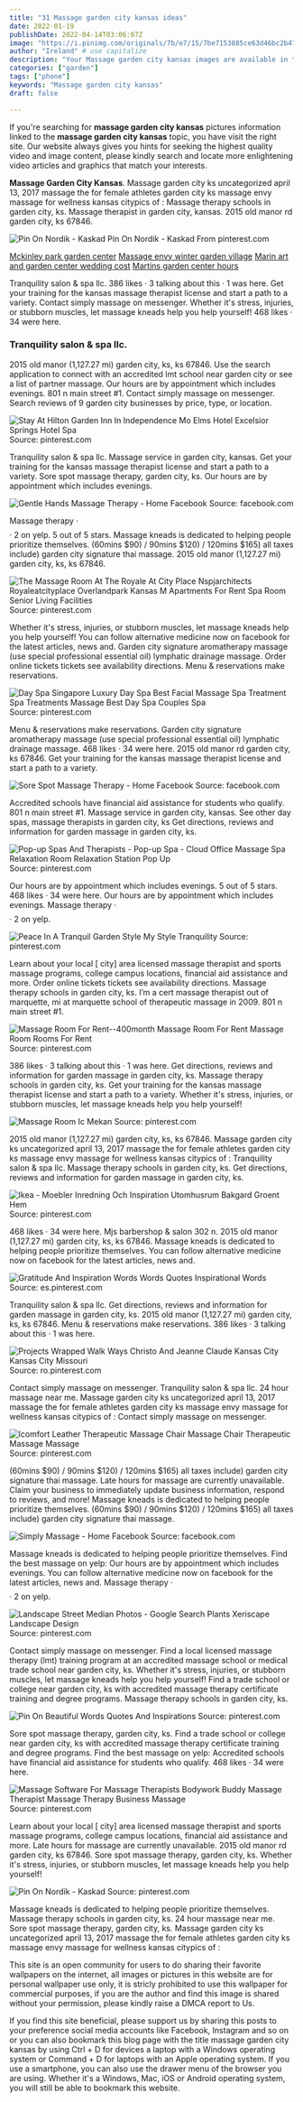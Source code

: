 ```yaml
---
title: "31 Massage garden city kansas ideas"
date: 2022-01-19
publishDate: 2022-04-14T03:06:07Z
image: "https://i.pinimg.com/originals/7b/e7/15/7be7153885ce63d46bc2b47b9d6e5626.jpg"
author: "Ireland" # use capitalize
description: "Your Massage garden city kansas images are available in this site. Massage garden city kansas are a topic that is being searched for and liked by netizens today. You can Download the Massage garden city kansas files here. Download all royalty-free images."
categories: ["garden"]
tags: ["phone"]
keywords: "Massage garden city kansas"
draft: false

---
```


If you're searching for **massage garden city kansas** pictures information linked to the **massage garden city kansas** topic, you have visit the right  site.  Our website always  gives you  hints  for seeking  the highest  quality video and image  content, please kindly search and locate more enlightening video articles and graphics  that match your interests.

**Massage Garden City Kansas**. Massage garden city ks uncategorized april 13, 2017 massage the for female athletes garden city ks massage envy massage for wellness kansas citypics of : Massage therapy schools in garden city, ks. Massage therapist in garden city, kansas. 2015 old manor rd garden city, ks 67846.

![Pin On Nordik - Kaskad](https://i.pinimg.com/originals/7b/e7/15/7be7153885ce63d46bc2b47b9d6e5626.jpg "Pin On Nordik - Kaskad")
Pin On Nordik - Kaskad From pinterest.com

[Mckinley park garden center](/mckinley-park-garden-center/)
[Massage envy winter garden village](/massage-envy-winter-garden-village/)
[Marin art and garden center wedding cost](/marin-art-and-garden-center-wedding-cost/)
[Martins garden center hours](/martins-garden-center-hours/)

Tranquility salon &amp; spa llc. 386 likes · 3 talking about this · 1 was here. Get your training for the kansas massage therapist license and start a path to a variety. Contact simply massage on messenger. Whether it&#039;s stress, injuries, or stubborn muscles, let massage kneads help you help yourself! 468 likes · 34 were here.

### Tranquility salon &amp; spa llc.

2015 old manor (1,127.27 mi) garden city, ks, ks 67846. Use the search application to connect with an accredited lmt school near garden city or see a list of partner massage. Our hours are by appointment which includes evenings. 801 n main street #1. Contact simply massage on messenger. Search reviews of 9 garden city businesses by price, type, or location.


![Stay At Hilton Garden Inn In Independence Mo Elms Hotel Excelsior Springs Hotel Spa](https://i.pinimg.com/736x/d8/ec/e3/d8ece33469ecb07e118d3226e03b633b.jpg "Stay At Hilton Garden Inn In Independence Mo Elms Hotel Excelsior Springs Hotel Spa")
Source: pinterest.com

Tranquility salon &amp; spa llc. Massage service in garden city, kansas. Get your training for the kansas massage therapist license and start a path to a variety. Sore spot massage therapy, garden city, ks. Our hours are by appointment which includes evenings.

![Gentle Hands Massage Therapy - Home Facebook](https://lookaside.fbsbx.com/lookaside/crawler/media/?media_id=361477187322164 "Gentle Hands Massage Therapy - Home Facebook")
Source: facebook.com

Massage therapy · $$$$ · 2 on yelp. 5 out of 5 stars. Massage kneads is dedicated to helping people prioritize themselves. (60mins $90) / 90mins $120) / 120mins $165) all taxes include) garden city signature thai massage. 2015 old manor (1,127.27 mi) garden city, ks, ks 67846.

![The Massage Room At The Royale At City Place Nspjarchitects Royaleatcityplace Overlandpark Kansas M Apartments For Rent Spa Room Senior Living Facilities](https://i.pinimg.com/originals/12/d1/85/12d185914c3642ac2e52e3d0f978b1e4.jpg "The Massage Room At The Royale At City Place Nspjarchitects Royaleatcityplace Overlandpark Kansas M Apartments For Rent Spa Room Senior Living Facilities")
Source: pinterest.com

Whether it&#039;s stress, injuries, or stubborn muscles, let massage kneads help you help yourself! You can follow alternative medicine now on facebook for the latest articles, news and. Garden city signature aromatherapy massage (use special professional essential oil) lymphatic drainage massage. Order online tickets tickets see availability directions. Menu &amp; reservations make reservations.

![Day Spa Singapore Luxury Day Spa Best Facial Massage Spa Treatment Spa Treatments Massage Best Day Spa Couples Spa](https://i.pinimg.com/originals/f5/cd/a1/f5cda12b90d1847685d6001dc3d16d06.jpg "Day Spa Singapore Luxury Day Spa Best Facial Massage Spa Treatment Spa Treatments Massage Best Day Spa Couples Spa")
Source: pinterest.com

Menu &amp; reservations make reservations. Garden city signature aromatherapy massage (use special professional essential oil) lymphatic drainage massage. 468 likes · 34 were here. 2015 old manor rd garden city, ks 67846. Get your training for the kansas massage therapist license and start a path to a variety.

![Sore Spot Massage Therapy - Home Facebook](https://lookaside.fbsbx.com/lookaside/crawler/media/?media_id=4271228642967930 "Sore Spot Massage Therapy - Home Facebook")
Source: facebook.com

Accredited schools have financial aid assistance for students who qualify. 801 n main street #1. Massage service in garden city, kansas. See other day spas, massage therapists in garden city, ks Get directions, reviews and information for garden massage in garden city, ks.

![Pop-up Spas And Therapists - Pop-up Spa - Cloud Office Massage Spa Relaxation Room Relaxation Station Pop Up](https://i.pinimg.com/originals/86/a2/9f/86a29f7955c0522639ed66a2530fcf8e.jpg "Pop-up Spas And Therapists - Pop-up Spa - Cloud Office Massage Spa Relaxation Room Relaxation Station Pop Up")
Source: pinterest.com

Our hours are by appointment which includes evenings. 5 out of 5 stars. 468 likes · 34 were here. Our hours are by appointment which includes evenings. Massage therapy · $$$$ · 2 on yelp.

![Peace In A Tranquil Garden Style My Style Tranquility](https://i.pinimg.com/originals/e2/9b/6a/e29b6a45b06517e3e4e57efd4564546e.jpg "Peace In A Tranquil Garden Style My Style Tranquility")
Source: pinterest.com

Learn about your local [ city] area licensed massage therapist and sports massage programs, college campus locations, financial aid assistance and more. Order online tickets tickets see availability directions. Massage therapy schools in garden city, ks. I’m a cert massage therapist out of marquette, mi at marquette school of therapeutic massage in 2009. 801 n main street #1.

![Massage Room For Rent--400month Massage Room For Rent Massage Room Rooms For Rent](https://i.pinimg.com/600x315/66/a7/51/66a7519e9bed6404ec6b1103d4401b52.jpg "Massage Room For Rent--400month Massage Room For Rent Massage Room Rooms For Rent")
Source: pinterest.com

386 likes · 3 talking about this · 1 was here. Get directions, reviews and information for garden massage in garden city, ks. Massage therapy schools in garden city, ks. Get your training for the kansas massage therapist license and start a path to a variety. Whether it&#039;s stress, injuries, or stubborn muscles, let massage kneads help you help yourself!

![Massage Room Ic Mekan](https://i.pinimg.com/originals/80/bf/67/80bf67dc5ab284bc18fa2f077fe3bfe4.jpg "Massage Room Ic Mekan")
Source: pinterest.com

2015 old manor (1,127.27 mi) garden city, ks, ks 67846. Massage garden city ks uncategorized april 13, 2017 massage the for female athletes garden city ks massage envy massage for wellness kansas citypics of : Tranquility salon &amp; spa llc. Massage therapy schools in garden city, ks. Get directions, reviews and information for garden massage in garden city, ks.

![Ikea - Moebler Inredning Och Inspiration Utomhusrum Bakgard Groent Hem](https://i.pinimg.com/originals/b5/33/fe/b533fe788ea0d8016b4bff3f0e98f479.jpg "Ikea - Moebler Inredning Och Inspiration Utomhusrum Bakgard Groent Hem")
Source: pinterest.com

468 likes · 34 were here. Mjs barbershop &amp; salon 302 n. 2015 old manor (1,127.27 mi) garden city, ks, ks 67846. Massage kneads is dedicated to helping people prioritize themselves. You can follow alternative medicine now on facebook for the latest articles, news and.

![Gratitude And Inspiration Words Words Quotes Inspirational Words](https://i.pinimg.com/originals/3e/c1/0a/3ec10a8c5e99667630e4095a975a50aa.jpg "Gratitude And Inspiration Words Words Quotes Inspirational Words")
Source: es.pinterest.com

Tranquility salon &amp; spa llc. Get directions, reviews and information for garden massage in garden city, ks. 2015 old manor (1,127.27 mi) garden city, ks, ks 67846. Menu &amp; reservations make reservations. 386 likes · 3 talking about this · 1 was here.

![Projects Wrapped Walk Ways Christo And Jeanne Claude Kansas City Kansas City Missouri](https://i.pinimg.com/originals/f5/6a/1d/f56a1ddc274f254504c321cf159ad6d9.jpg "Projects Wrapped Walk Ways Christo And Jeanne Claude Kansas City Kansas City Missouri")
Source: ro.pinterest.com

Contact simply massage on messenger. Tranquility salon &amp; spa llc. 24 hour massage near me. Massage garden city ks uncategorized april 13, 2017 massage the for female athletes garden city ks massage envy massage for wellness kansas citypics of : Contact simply massage on messenger.

![Icomfort Leather Therapeutic Massage Chair Massage Chair Therapeutic Massage Massage](https://i.pinimg.com/originals/d8/e1/70/d8e170d41e4681be4b429db1ec403c2a.jpg "Icomfort Leather Therapeutic Massage Chair Massage Chair Therapeutic Massage Massage")
Source: pinterest.com

(60mins $90) / 90mins $120) / 120mins $165) all taxes include) garden city signature thai massage. Late hours for massage are currently unavailable. Claim your business to immediately update business information, respond to reviews, and more! Massage kneads is dedicated to helping people prioritize themselves. (60mins $90) / 90mins $120) / 120mins $165) all taxes include) garden city signature thai massage.

![Simply Massage - Home Facebook](https://lookaside.fbsbx.com/lookaside/crawler/media/?media_id=344962649472388 "Simply Massage - Home Facebook")
Source: facebook.com

Massage kneads is dedicated to helping people prioritize themselves. Find the best massage on yelp: Our hours are by appointment which includes evenings. You can follow alternative medicine now on facebook for the latest articles, news and. Massage therapy · $$$$ · 2 on yelp.

![Landscape Street Median Photos - Google Search Plants Xeriscape Landscape Design](https://i.pinimg.com/736x/6c/16/c3/6c16c3d6f8d26309ca9ed53e1064558d--western-australia-photos-google.jpg "Landscape Street Median Photos - Google Search Plants Xeriscape Landscape Design")
Source: pinterest.com

Contact simply massage on messenger. Find a local licensed massage therapy (lmt) training program at an accredited massage school or medical trade school near garden city, ks. Whether it&#039;s stress, injuries, or stubborn muscles, let massage kneads help you help yourself! Find a trade school or college near garden city, ks with accredited massage therapy certificate training and degree programs. Massage therapy schools in garden city, ks.

![Pin On Beautiful Words Quotes And Inspirations](https://i.pinimg.com/736x/7c/c4/2a/7cc42a17e5576807fee2e659321f9554--one-thousand-gifts-garden-quotes.jpg "Pin On Beautiful Words Quotes And Inspirations")
Source: pinterest.com

Sore spot massage therapy, garden city, ks. Find a trade school or college near garden city, ks with accredited massage therapy certificate training and degree programs. Find the best massage on yelp: Accredited schools have financial aid assistance for students who qualify. 468 likes · 34 were here.

![Massage Software For Massage Therapists Bodywork Buddy Massage Therapist Massage Therapy Business Massage](https://i.pinimg.com/originals/1c/0d/34/1c0d346c3c1c4ef5ca3c2f09d9db9a91.png "Massage Software For Massage Therapists Bodywork Buddy Massage Therapist Massage Therapy Business Massage")
Source: pinterest.com

Learn about your local [ city] area licensed massage therapist and sports massage programs, college campus locations, financial aid assistance and more. Late hours for massage are currently unavailable. 2015 old manor rd garden city, ks 67846. Sore spot massage therapy, garden city, ks. Whether it&#039;s stress, injuries, or stubborn muscles, let massage kneads help you help yourself!

![Pin On Nordik - Kaskad](https://i.pinimg.com/originals/7b/e7/15/7be7153885ce63d46bc2b47b9d6e5626.jpg "Pin On Nordik - Kaskad")
Source: pinterest.com

Massage kneads is dedicated to helping people prioritize themselves. Massage therapy schools in garden city, ks. 24 hour massage near me. Sore spot massage therapy, garden city, ks. Massage garden city ks uncategorized april 13, 2017 massage the for female athletes garden city ks massage envy massage for wellness kansas citypics of :

This site is an open community for users to do sharing their favorite wallpapers on the internet, all images or pictures in this website are for personal wallpaper use only, it is stricly prohibited to use this wallpaper for commercial purposes, if you are the author and find this image is shared without your permission, please kindly raise a DMCA report to Us.

If you find this site beneficial, please support us by sharing this posts to your preference social media accounts like Facebook, Instagram and so on or you can also bookmark this blog page with the title massage garden city kansas by using Ctrl + D for devices a laptop with a Windows operating system or Command + D for laptops with an Apple operating system. If you use a smartphone, you can also use the drawer menu of the browser you are using. Whether it's a Windows, Mac, iOS or Android operating system, you will still be able to bookmark this website.
